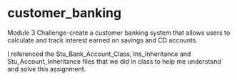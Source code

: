 # customer_banking

Module 3 Challenge-create a customer banking system that allows users to calculate and track interest earned on savings and CD accounts.

I referenced the Stu_Bank_Account_Class, Ins_Inheritance and Stu_Account_Inheritance files that we did in class to help me understand and solve this assignment.
